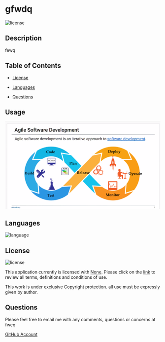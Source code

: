 
  # gfwdq
  ![license](https://img.shields.io/badge/license-None-critical?./license/None)

  ## Description
  fewq
   

  ## Table of Contents
  
  
  * [License](##License)
  * [Languages](##Languages)  
  
  
  * [Questions](##Questions) 
  

  
  

  ## Usage
   

  ![image](./image/test.PNG)  
  
  ## Languages  
  ![language](https://img.shields.io/badge/JavaScript-critical)  
 

  ## License
  ![license](https://img.shields.io/badge/license-None-critical)
  
  This application currently is licensed with [None](./license/None.txt). 
  Please click on the [link](./license/None.txt) to review all terms, definitions and conditions of use.

  This work is under exclusive Copyright protection. all use must be expressly given by author.


  
  

  
  

  ## Questions
  Please feel free to email me with any comments, questions or concerns at fweq

  [GitHub Account](https://github.com/fwq)

